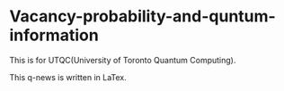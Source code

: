 # Vacancy-probability-and-quntum-information

This is for UTQC(University of Toronto Quantum Computing).

This q-news is written in LaTex. 
